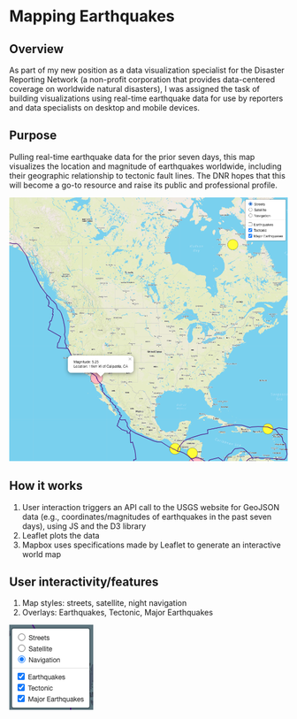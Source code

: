 # Mapping Earthquakes

## Overview
As part of my new position as a data visualization specialist for the Disaster Reporting Network (a non-profit corporation that provides data-centered coverage on worldwide natural disasters), I was assigned the task of building visualizations using real-time earthquake data for use by reporters and data specialists on desktop and mobile devices.

## Purpose
Pulling real-time earthquake data for the prior seven days, this map visualizes the location and magnitude of earthquakes worldwide, including their geographic relationship to tectonic fault lines.  The DNR hopes that this will become a go-to resource and raise its public and professional profile.

![tec_major.png](https://github.com/crkaide/Mapping_Earthquakes/blob/main/images/tec_major.png?raw=true)

## How it works
1. User interaction triggers an API call to the USGS website for GeoJSON data (e.g., coordinates/magnitudes of earthquakes in the past seven days), using JS and the D3 library
2. Leaflet plots the data
3. Mapbox uses specifications made by Leaflet to generate an interactive world map

## User interactivity/features
1. Map styles: streets, satellite, night navigation
2. Overlays: Earthquakes, Tectonic, Major Earthquakes

![user_features.png](https://github.com/crkaide/Mapping_Earthquakes/blob/main/images/user_features.png?raw=true)
